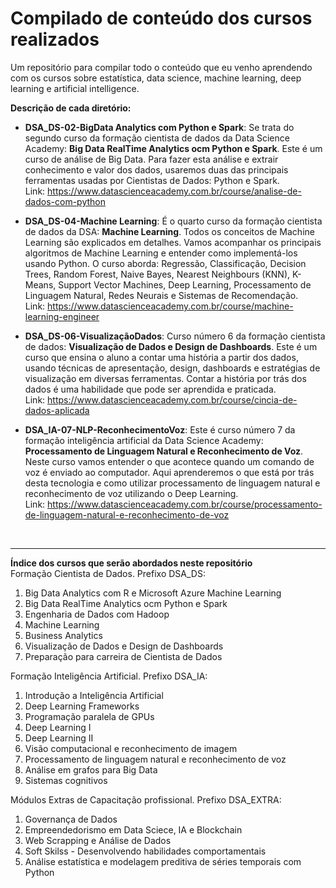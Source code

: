 # Compilado de conteúdo dos cursos realizados
Um repositório para compilar todo o conteúdo que eu venho aprendendo com os cursos sobre estatística, data science, machine learning, deep learning e artificial intelligence.

**Descrição de cada diretório:**
* **DSA_DS-02-BigData Analytics com Python e Spark**: Se trata do segundo curso da formação cientista de dados da Data Science Academy: **Big Data RealTime Analytics ocm Python e Spark**. Este é um curso de análise de Big Data.  Para fazer esta análise e extrair conhecimento e valor dos dados, usaremos duas das principais ferramentas usadas por Cientistas de Dados: Python e Spark.<br/>
 Link: https://www.datascienceacademy.com.br/course/analise-de-dados-com-python
 
* **DSA_DS-04-Machine Learning**: É o quarto curso da formação cientista de dados da DSA: **Machine Learning**. Todos os conceitos de Machine Learning são explicados em detalhes. Vamos acompanhar os principais algoritmos de Machine Learning e entender como implementá-los usando Python. O curso aborda: Regressão, Classificação, Decision Trees, Random Forest, Naive Bayes, Nearest Neighbours (KNN), K-Means, Support Vector Machines, Deep Learning, Processamento de Linguagem Natural, Redes Neurais e Sistemas de Recomendação.<br/>
 Link: https://www.datascienceacademy.com.br/course/machine-learning-engineer
 
* **DSA_DS-06-VisualizaçãoDados**: Curso número 6 da formação cientista de dados: **Visualização de Dados e Design de Dashboards**. Este é um curso que ensina o aluno a contar uma história a partir dos dados, usando técnicas de apresentação, design, dashboards e estratégias de visualização em diversas ferramentas. Contar a história por trás dos dados é uma habilidade que pode ser aprendida e praticada.<br/>
 Link: https://www.datascienceacademy.com.br/course/cincia-de-dados-aplicada
 
* **DSA_IA-07-NLP-ReconhecimentoVoz**: Este é curso número 7 da formação inteligência artificial da Data Science Academy: **Processamento de Linguagem Natural e Reconhecimento de Voz**. Neste curso vamos entender o que acontece quando um comando de voz é enviado ao computador. Aqui  aprenderemos o que está por trás desta tecnologia e como utilizar processamento de linguagem natural e reconhecimento de voz utilizando o Deep Learning.<br/>
 Link: https://www.datascienceacademy.com.br/course/processamento-de-linguagem-natural-e-reconhecimento-de-voz

<br/>
<hr/>

**Índice dos cursos que serão abordados neste repositório**<br/>
Formação Cientista de Dados. Prefixo DSA_DS:
1. Big Data Analytics com R e Microsoft Azure Machine Learning
2. Big Data RealTime Analytics ocm Python e Spark
3. Engenharia de Dados com Hadoop
4. Machine Learning
5. Business Analytics
6. Visualização de Dados e Design de Dashboards
7. Preparação para carreira de Cientista de Dados

Formação Inteligência Artificial. Prefixo DSA_IA:
1. Introdução a Inteligência Artificial
2. Deep Learning Frameworks
3. Programação paralela de GPUs
4. Deep Learning I
5. Deep Learning II
6. Visão computacional e reconhecimento de imagem
7. Processamento de linguagem natural e reconhecimento de voz
8. Análise em grafos para Big Data
9. Sistemas cognitivos

Módulos Extras de Capacitação profissional. Prefixo DSA_EXTRA:
1. Governança de Dados
2. Empreendedorismo em Data Sciece, IA e Blockchain
3. Web Scrapping e Análise de Dados
4. Soft Skilss - Desenvolvendo habilidades comportamentais
5. Análise estatística e modelagem preditiva de séries temporais com Python
